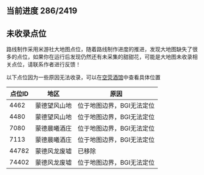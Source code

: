 ## 当前进度 286/2419

## 未收录点位
路线制作采用米游社大地图点位，随着路线制作进度的推进，发现大地图缺失了很多的点位，如果你在运行后发现仍然还有未采集的甜甜花，可能是大地图未收录相关点位，请联系作者进行反馈！

以下点位因为一些原因无法收录，可以在[空荧酒馆](https://v3.yuanshen.site/)中查看具体位置

|点位ID|地区|原因|
| --- | --- | --- |
|4462|蒙德望风山地|位于地图边界，BGI无法定位|
|4480|蒙德望风山地|位于地图边界，BGI无法定位|
|7080|蒙德晨曦酒庄|位于地图边界，BGI无法定位|
|7113|蒙德晨曦酒庄|位于地图边界，BGI无法定位|
|44782|蒙德风龙废墟|已移除|
|74402|蒙德风龙废墟|位于地图边界，BGI无法定位|
